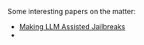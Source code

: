 Some interesting papers on the matter:

- [Making LLM Assisted Jailbreaks](https://jailbreaking-llms.github.io/)
- 